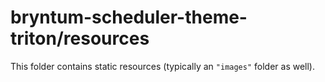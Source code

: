 # bryntum-scheduler-theme-triton/resources

This folder contains static resources (typically an `"images"` folder as well).